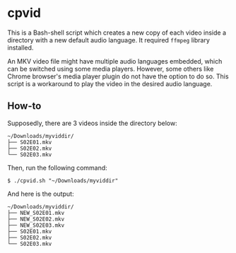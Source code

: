 # cpvid
This is a Bash-shell script which creates a new copy of each video inside a directory with a new default audio language. It required `ffmpeg` library installed.

An MKV video file might have multiple audio languages embedded, which can be switched using some media players. However, some others like Chrome browser's media player plugin do not have the option to do so. This script is a workaround to play the video in the desired audio language.


## How-to

Supposedly, there are 3 videos inside the directory below:
```
~/Downloads/myviddir/
├── S02E01.mkv
├── S02E02.mkv
└── S02E03.mkv
```
Then, run the following command:
```
$ ./cpvid.sh "~/Downloads/myviddir"
```
And here is the output:
```
~/Downloads/myviddir/
├── NEW_S02E01.mkv
├── NEW_S02E02.mkv
├── NEW_S02E03.mkv
├── S02E01.mkv
├── S02E02.mkv
└── S02E03.mkv
```
